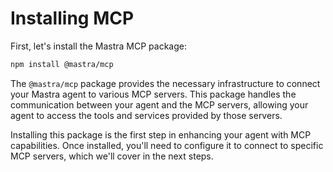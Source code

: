 # Installing MCP

First, let's install the Mastra MCP package:

```bash
npm install @mastra/mcp
```

The `@mastra/mcp` package provides the necessary infrastructure to connect your Mastra agent to various MCP servers. This package handles the communication between your agent and the MCP servers, allowing your agent to access the tools and services provided by those servers.

Installing this package is the first step in enhancing your agent with MCP capabilities. Once installed, you'll need to configure it to connect to specific MCP servers, which we'll cover in the next steps.
